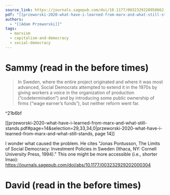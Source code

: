 ```yaml
---
source_link: https://journals.sagepub.com/doi/10.1177/0032329220958662
pdf: "[[przeworski-2020-what-have-i-learned-from-marx-and-what-still-stands.pdf]]"
authors:
  - "[[Adam Przeworski]]"
tags:
  - marxism
  - capitalism-and-democracy
  - social-democracy
---
```

# Sammy (read in the before times)

> In Sweden, where the entire project originated and where it was most advanced, Social Democrats attempted to extend it in the 1970s by giving workers a voice in the organization of production (“codetermination”) and by introducing some public ownership of firms (“wage earner’s funds”), but neither reform went far.

^21b6bf

[[przeworski-2020-what-have-i-learned-from-marx-and-what-still-stands.pdf#page=14&selection=29,33,34,0|przeworski-2020-what-have-i-learned-from-marx-and-what-still-stands, page 14]]

I wonder what caused the problem. He cites "Jonas Pontusson, The Limits of Social Democracy: Investment Policies in Sweden (Ithaca, NY: Cornell University Press, 1994)."
This one might be more accessible (i.e., shorter lmao): https://journals.sagepub.com/doi/abs/10.1177/003232929202000304

# David (read in the before times)

